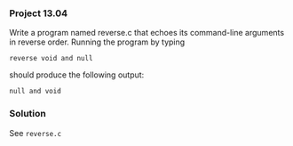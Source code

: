 ### Project 13.04
Write a program named reverse.c that echoes its command-line arguments in reverse order. Running the program by typing
```
reverse void and null
```
should produce the following output:
```
null and void
```
### Solution
See `reverse.c`
